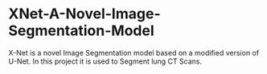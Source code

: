# XNet-A-Novel-Image-Segmentation-Model
X-Net is a novel Image Segmentation model based on a modified version of U-Net. In this project it is used to Segment lung CT Scans.
